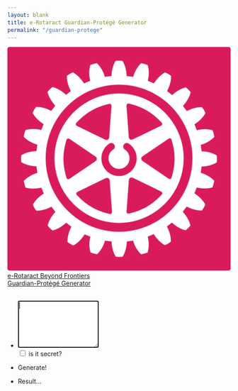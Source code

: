 ```yaml
---
layout: blank
title: e-Rotaract Guardian-Protégé Generator
permalink: "/guardian-protege"
---
```


<html>

<head>
    <meta charset="utf-8">
    <meta http-equiv="X-UA-Compatible" content="IE=edge">
    <meta name="viewport" content="width=device-width, initial-scale=1">
    <title>e-Rotaract Guardian-Protégé Generator</title>
    <link rel="stylesheet" href="config/mini.css">
    <link rel="stylesheet" href="https://use.fontawesome.com/releases/v5.8.2/css/all.css" integrity="sha384-oS3vJWv+0UjzBfQzYUhtDYW+Pj2yciDJxpsK1OYPAYjqT085Qq/1cq5FLXAZQ7Ay" crossorigin="anonymous">
</head>
<body class="en" tabIndex=0>
    <div class="author-photo">
        <a class="js-scroll-trigger" href="https://www.instagram.com/rotaract_eclub">
            <img src="assets/images/rotaract-logo-pink.png">
            <br>
            e-Rotaract Beyond Frontiers
            <br>
            Guardian-Protégé Generator
            <br>
        </a>
    </div>
    <br>
    <ul id="form">
        <li class="i-s">
            <div class='logo'>
                <i class='fas fa-list fa-2x'></i>
            </div>
            <p class='title'>
                    <textarea id="input" class="input" autofocus style="height: 100px;"></textarea>
                    <br>
                    <input type="checkbox" id="secret" name="secret" value="Secret">
                    <label for="secret"> is it secret?</label>
            </p>
        </li>
    </ul>
    <ul id="generate">
        <li class="i-s" onclick="generate()">
            <div class='logo'>
                <i class='fas fa-dice fa-2x'></i>
            </div>
            <p class='title'>
                    Generate!
            </p>
        </li>
    </ul>
    <ul>
        <li class="i-s">
            <div class='logo'>
                <i class='far fa-user-friends fa-2x'></i>
            </div>
            <p class='title' id="result">
                    Result...
            </p>
        </li>
    </ul>
    <script>
        var dict = {
            "a": "9",
            "b": "8",
            "c": "7",
            "d": "6",
            "e": "5",
            "f": "4",
            "g": "3",
            "h": "2",
            "i": "1",
            "j": "0",
            "k": "z",
            "l": "y",
            "m": "x",
            "n": "w",
            "o": "v",
            "p": "u",
            "q": "t",
            "r": "s",
            "s": "r",
            "t": "q",
            "u": "p",
            "v": "o",
            "w": "n",
            "x": "m",
            "y": "l",
            "z": "k",
            "0": "j",
            "1": "i",
            "2": "h",
            "3": "g",
            "4": "f",
            "5": "e",
            "6": "d",
            "7": "c",
            "8": "b",
            "9": "a"
        }

        var vars = {};
        window.location.href.replace(/[?&]+([^=&]+)=([^&]*)/gi, function(m,key,value) {
            vars[key] = value;
        });

        if(vars["guardian"] != null) {
            document.getElementById("form").style.display = "none";
            document.getElementById("generate").style.display = "none";
            document.getElementById("result").innerHTML = "Guradian: " + vars["guardian"] + "<br>Protégé: " + decypherString(vars["protege"]);
        }
        
        function arrayRemove(arr, value) {     
            return arr.filter(function(ele) { 
                return ele != value;
            });
        }

        function getRandomInt(min, max) {
            min = Math.ceil(min);
            max = Math.floor(max);
            return Math.floor(Math.random() * (max - min + 1)) + min;
        }

        function setCharAt(str, index, chr) {
            if(index > str.length-1) return str;
            return str.substring(0,index) + chr + str.substring(index+1);
        }

        function getKeyByValue(object, value) {
            return Object.keys(object).find(key => object[key] === value);
        }

        function cypherCharAt(str, index, chr) {
            if(index > str.length-1) return str;

            var randomNum = getRandomInt(10, 99).toString();
            for(let i=0; i < randomNum.length; i++) {
                randomNum = setCharAt(randomNum, i, dict[randomNum[i]]);
            }

            var randomNum2 = getRandomInt(10, 99).toString();
            for(let i=0; i < randomNum2.length; i++) {
                randomNum2 = setCharAt(randomNum2, i, dict[randomNum2[i]]);
            }

            return str.substring(0,index) + randomNum + chr + randomNum2 + str.substring(index+1);
        }

        function decypherString(str) {
            var name = "";
            for(let i=2; i < str.length; i+=5) {
                name += getKeyByValue(dict, str[i]);
            }
            return name;
        }

        function shuffleArray(a) {
            var j, x, i;
            for (i = a.length - 1; i > 0; i--) {
                j = Math.floor(Math.random() * (i + 1));
                x = a[i];
                a[i] = a[j];
                a[j] = x;
            }
            return a;
        }

        function generate() {
            var names = document.getElementById("input").value;
            names = names.toLowerCase().normalize("NFD").replace(/\p{Diacritic}/gu, "").trim().split("\n");
            names = shuffleArray(names);
            
            pairings = new Map();
            for(let i=0; i < names.length; i++) {
                pairings.set(names[i], names[(i+1)%names.length]);
            }

            document.getElementById("result").innerHTML = "";
            
            var url1 = "https://e-rotaract.com/guardian-protege?guardian=";
            var url2 = "&protege=";

            if(document.getElementById("secret").checked) {
                pairings.forEach((k, v) => {
                    for(let i=0; i < v.length; i+=5) {
                        v = cypherCharAt(v, i, dict[v[i]]);
                    }

                    if(getRandomInt(0, 1) == 0) {
                        document.getElementById("result").innerHTML = k + ":<br><input type='text' value='" + url1 + k + url2 + v + "'><br><br>" + document.getElementById("result").innerHTML;
                    } else {
                        document.getElementById("result").innerHTML += k + ":<br><input type='text' value='" + url1 + k + url2 + v + "'><br><br>";
                    }
                    
                });
            } else {
                pairings.forEach((k, v) => document.getElementById("result").innerHTML += k + " -> " + v + "<br><br>");
            }
        }
    </script>
    <br><br><br>
    <hr style="width: 100px;">
    <br><br><br>
    <center>
        <script>document.write(new Date().getFullYear())</script> &copy; e-Rotaract Beyond Frontiers
    </center>
    <br><br><br>
    <script src="/config/jquery/jquery.min.js"></script>
    <script src="/config/jquery-easing/jquery.easing.min.js"></script>
    <script src="/config/grayscale.js"></script>
</body>

</html>
